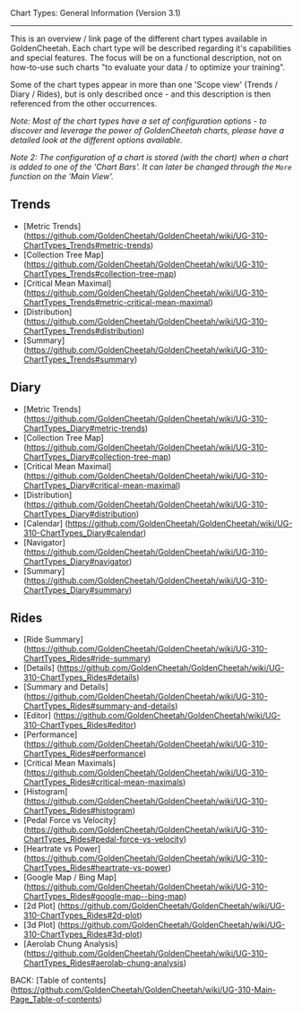 Chart Types: General Information (Version 3.1)
***

This is an overview / link page of the different chart types available in GoldenCheetah. Each chart type will be described regarding it's capabilities and special features. The focus will be on a functional description, not on how-to-use such charts "to evaluate your data / to optimize your training".

Some of the chart types appear in more than one 'Scope view' (Trends / Diary / Rides), but is only described once - and this description is then referenced from the other occurrences.

_Note: Most of the chart types have a set of configuration options - to discover and leverage the power of GoldenCheetah charts, please have a detailed look at the different options available._

_Note 2: The configuration of a chart is stored (with the chart) when a chart is added to one of the 'Chart Bars'. It can later be changed through the `More` function on the 'Main View'._


## Trends

* [Metric Trends] (https://github.com/GoldenCheetah/GoldenCheetah/wiki/UG-310-ChartTypes_Trends#metric-trends)
* [Collection Tree Map] (https://github.com/GoldenCheetah/GoldenCheetah/wiki/UG-310-ChartTypes_Trends#collection-tree-map)
* [Critical Mean Maximal] (https://github.com/GoldenCheetah/GoldenCheetah/wiki/UG-310-ChartTypes_Trends#metric-critical-mean-maximal)
* [Distribution] (https://github.com/GoldenCheetah/GoldenCheetah/wiki/UG-310-ChartTypes_Trends#distribution)
* [Summary] (https://github.com/GoldenCheetah/GoldenCheetah/wiki/UG-310-ChartTypes_Trends#summary)


## Diary

* [Metric Trends] (https://github.com/GoldenCheetah/GoldenCheetah/wiki/UG-310-ChartTypes_Diary#metric-trends)
* [Collection Tree Map] (https://github.com/GoldenCheetah/GoldenCheetah/wiki/UG-310-ChartTypes_Diary#collection-tree-map)
* [Critical Mean Maximal] (https://github.com/GoldenCheetah/GoldenCheetah/wiki/UG-310-ChartTypes_Diary#critical-mean-maximal)
* [Distribution] (https://github.com/GoldenCheetah/GoldenCheetah/wiki/UG-310-ChartTypes_Diary#distribution)
* [Calendar] (https://github.com/GoldenCheetah/GoldenCheetah/wiki/UG-310-ChartTypes_Diary#calendar)
* [Navigator] (https://github.com/GoldenCheetah/GoldenCheetah/wiki/UG-310-ChartTypes_Diary#navigator)
* [Summary] (https://github.com/GoldenCheetah/GoldenCheetah/wiki/UG-310-ChartTypes_Diary#summary)

## Rides

* [Ride Summary] (https://github.com/GoldenCheetah/GoldenCheetah/wiki/UG-310-ChartTypes_Rides#ride-summary)
* [Details] (https://github.com/GoldenCheetah/GoldenCheetah/wiki/UG-310-ChartTypes_Rides#details)
* [Summary and Details] (https://github.com/GoldenCheetah/GoldenCheetah/wiki/UG-310-ChartTypes_Rides#summary-and-details)
* [Editor] (https://github.com/GoldenCheetah/GoldenCheetah/wiki/UG-310-ChartTypes_Rides#editor)
* [Performance] (https://github.com/GoldenCheetah/GoldenCheetah/wiki/UG-310-ChartTypes_Rides#performance)
* [Critical Mean Maximals] (https://github.com/GoldenCheetah/GoldenCheetah/wiki/UG-310-ChartTypes_Rides#critical-mean-maximals)
* [Histogram] (https://github.com/GoldenCheetah/GoldenCheetah/wiki/UG-310-ChartTypes_Rides#histogram)
* [Pedal Force vs Velocity] (https://github.com/GoldenCheetah/GoldenCheetah/wiki/UG-310-ChartTypes_Rides#pedal-force-vs-velocity)
* [Heartrate vs Power] (https://github.com/GoldenCheetah/GoldenCheetah/wiki/UG-310-ChartTypes_Rides#heartrate-vs-power)
* [Google Map / Bing Map] (https://github.com/GoldenCheetah/GoldenCheetah/wiki/UG-310-ChartTypes_Rides#google-map--bing-map)
* [2d Plot] (https://github.com/GoldenCheetah/GoldenCheetah/wiki/UG-310-ChartTypes_Rides#2d-plot)
* [3d Plot] (https://github.com/GoldenCheetah/GoldenCheetah/wiki/UG-310-ChartTypes_Rides#3d-plot)
* [Aerolab Chung Analysis] (https://github.com/GoldenCheetah/GoldenCheetah/wiki/UG-310-ChartTypes_Rides#aerolab-chung-analysis)

BACK: [Table of contents] (https://github.com/GoldenCheetah/GoldenCheetah/wiki/UG-310-Main-Page_Table-of-contents)


